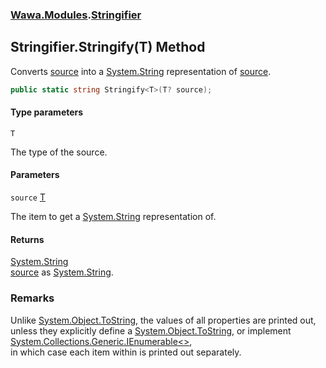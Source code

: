 ### [Wawa.Modules](Wawa.Modules.md 'Wawa.Modules').[Stringifier](Stringifier.md 'Wawa.Modules.Stringifier')

## Stringifier.Stringify<T>(T) Method

Converts [source](Stringifier.Stringify{T}(T).md#Wawa.Modules.Stringifier.Stringify_T_(T).source 'Wawa.Modules.Stringifier.Stringify<T>(T).source') into a [System.String](https://docs.microsoft.com/en-us/dotnet/api/System.String 'System.String') representation of [source](Stringifier.Stringify{T}(T).md#Wawa.Modules.Stringifier.Stringify_T_(T).source 'Wawa.Modules.Stringifier.Stringify<T>(T).source').

```csharp
public static string Stringify<T>(T? source);
```
#### Type parameters

<a name='Wawa.Modules.Stringifier.Stringify_T_(T).T'></a>

`T`

The type of the source.
#### Parameters

<a name='Wawa.Modules.Stringifier.Stringify_T_(T).source'></a>

`source` [T](Stringifier.Stringify{T}(T).md#Wawa.Modules.Stringifier.Stringify_T_(T).T 'Wawa.Modules.Stringifier.Stringify<T>(T).T')

The item to get a [System.String](https://docs.microsoft.com/en-us/dotnet/api/System.String 'System.String') representation of.

#### Returns
[System.String](https://docs.microsoft.com/en-us/dotnet/api/System.String 'System.String')  
[source](Stringifier.Stringify{T}(T).md#Wawa.Modules.Stringifier.Stringify_T_(T).source 'Wawa.Modules.Stringifier.Stringify<T>(T).source') as [System.String](https://docs.microsoft.com/en-us/dotnet/api/System.String 'System.String').

### Remarks
  
Unlike [System.Object.ToString](https://docs.microsoft.com/en-us/dotnet/api/System.Object.ToString 'System.Object.ToString'), the values of all properties are printed out,  
unless they explicitly define a [System.Object.ToString](https://docs.microsoft.com/en-us/dotnet/api/System.Object.ToString 'System.Object.ToString'), or implement [System.Collections.Generic.IEnumerable&lt;&gt;](https://docs.microsoft.com/en-us/dotnet/api/System.Collections.Generic.IEnumerable-1 'System.Collections.Generic.IEnumerable`1'),  
in which case each item within is printed out separately.